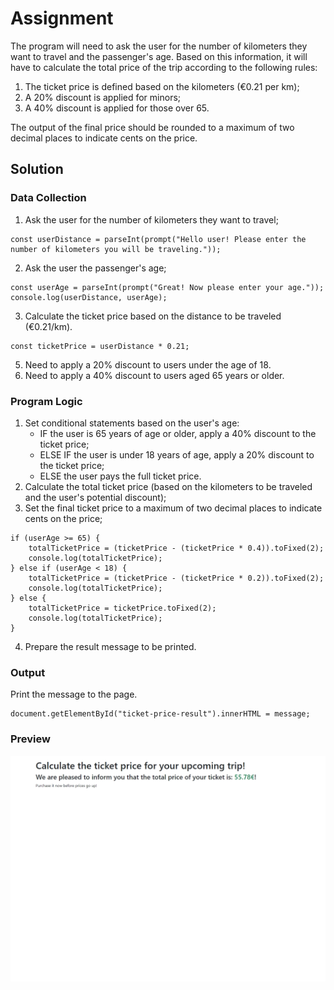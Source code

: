 # Assignment
The program will need to ask the user for the number of kilometers they want to travel and the passenger's age. 
Based on this information, it will have to calculate the total price of the trip according to the following rules:

1. The ticket price is defined based on the kilometers (€0.21 per km);
2. A 20% discount is applied for minors; 
3. A 40% discount is applied for those over 65.

The output of the final price should be rounded to a maximum of two decimal places to indicate cents on the price.

## Solution

### Data Collection
1. Ask the user for the number of kilometers they want to travel;

```
const userDistance = parseInt(prompt("Hello user! Please enter the number of kilometers you will be traveling."));
```

2. Ask the user the passenger's age;

```
const userAge = parseInt(prompt("Great! Now please enter your age."));
console.log(userDistance, userAge);
```

3. Calculate the ticket price based on the distance to be traveled (€0.21/km).

```
const ticketPrice = userDistance * 0.21;
```

5. Need to apply a 20% discount to users under the age of 18.
6. Need to apply a 40% discount to users aged 65 years or older. 

### Program Logic
1. Set conditional statements based on the user's age:
    - IF the user is 65 years of age or older, apply a 40% discount to the ticket price;
    - ELSE IF the user is under 18 years of age, apply a 20% discount to the ticket price;
    - ELSE the user pays the full ticket price.
2. Calculate the total ticket price (based on the kilometers to be traveled and the user's potential discount);
3. Set the final ticket price to a maximum of two decimal places to indicate cents on the price;

```
if (userAge >= 65) {
    totalTicketPrice = (ticketPrice - (ticketPrice * 0.4)).toFixed(2);
    console.log(totalTicketPrice);
} else if (userAge < 18) {
    totalTicketPrice = (ticketPrice - (ticketPrice * 0.2)).toFixed(2);
    console.log(totalTicketPrice);
} else {
    totalTicketPrice = ticketPrice.toFixed(2); 
    console.log(totalTicketPrice);
}
```

4. Prepare the result message to be printed.


### Output
Print the message to the page. 

```
document.getElementById("ticket-price-result").innerHTML = message;
```

### Preview
![preview](img/preview.png)